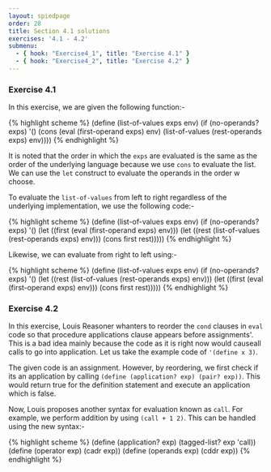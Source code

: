 ```yaml
---
layout: spiedpage
order: 28
title: Section 4.1 solutions
exercises: '4.1 - 4.2'
submenu:
  - { hook: "Exercise4_1", title: "Exercise 4.1" }
  - { hook: "Exercise4_2", title: "Exercise 4.2" }
---
```


### Exercise 4.1<a id="Exercise4_1">&nbsp;</a>

In this exercise, we are given the following function:-

{% highlight scheme %}
(define (list-of-values exps env)
  (if (no-operands? exps)
      '()
      (cons (eval (first-operand exps) env)
            (list-of-values
             (rest-operands exps)
             env))))
{% endhighlight %}

It is noted that the order in which the `exps` are evaluated is the same as the order of the underlying language because we use `cons` to evaluate the list. We can use the `let` construct to evaluate the operands in the order w choose.

To evaluate the `list-of-values` from left to right regardless of the underlying implementation, we use the following code:-

{% highlight scheme %}
(define (list-of-values exps env)
  (if (no-operands? exps)
      '()
      (let ((first (eval (first-operand exps) env)))
        (let ((rest (list-of-values (rest-operands exps) env)))
          (cons first rest)))))
{% endhighlight %}

Likewise, we can evaluate from right to left using:-

{% highlight scheme %}
(define (list-of-values exps env)
  (if (no-operands? exps)
      '()
      (let ((rest (list-of-values (rest-operands exps) env)))
        (let ((first (eval (first-operand exps) env)))
          (cons first rest)))))
{% endhighlight %}

### Exercise 4.2<a id="Exercise4_2">&nbsp;</a>

In this exercise, Louis Reasoner whanters to reorder the `cond` clauses in `eval` code so that procedure applications clause appears before assignments'. This is a bad idea mainly because the code as it is right now would causeall calls to go into application. Let us take the example code of `'(define x 3)`.

The given code is an assignment. However, by reordering, we first check if its an application by calling `(define (application? exp) (pair? exp))`. This would return true for the definition statement and execute an application which is false.

Now, Louis proposes another syntax for evaluation known as `call`. For example, we perform addition by using `(call + 1 2)`. This can be handled using the new syntax:-

{% highlight scheme %}
(define (application? exp)
  (tagged-list? exp 'call))
(define (operator exp) (cadr exp))
(define (operands exp) (cddr exp))
{% endhighlight %}
